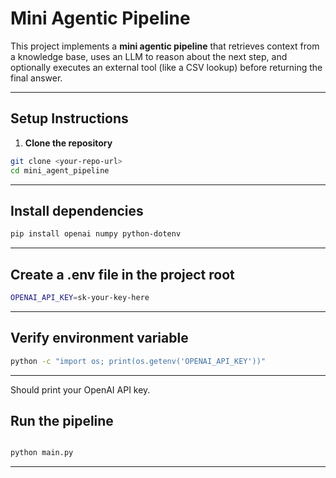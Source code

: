# Mini Agentic Pipeline

This project implements a **mini agentic pipeline** that retrieves context from a knowledge base, uses an LLM to reason about the next step, and optionally executes an external tool (like a CSV lookup) before returning the final answer.

---

## Setup Instructions

1. **Clone the repository**

```bash
git clone <your-repo-url>
cd mini_agent_pipeline
```

--- 

## Install dependencies
```bash
pip install openai numpy python-dotenv
```

--- 
## Create a .env file in the project root
``` bash    
OPENAI_API_KEY=sk-your-key-here
```
--- 

## Verify environment variable
``` bash
python -c "import os; print(os.getenv('OPENAI_API_KEY'))"
```
--- 

Should print your OpenAI API key.

## Run the pipeline
``` bash    

python main.py
```

--- 